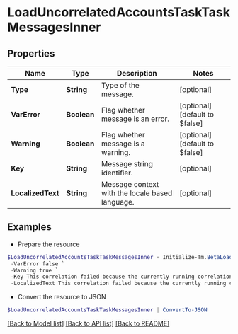 # LoadUncorrelatedAccountsTaskTaskMessagesInner
## Properties

Name | Type | Description | Notes
------------ | ------------- | ------------- | -------------
**Type** | **String** | Type of the message. | [optional] 
**VarError** | **Boolean** | Flag whether message is an error. | [optional] [default to $false]
**Warning** | **Boolean** | Flag whether message is a warning. | [optional] [default to $false]
**Key** | **String** | Message string identifier. | [optional] 
**LocalizedText** | **String** | Message context with the locale based language. | [optional] 

## Examples

- Prepare the resource
```powershell
$LoadUncorrelatedAccountsTaskTaskMessagesInner = Initialize-Tm.BetaLoadUncorrelatedAccountsTaskTaskMessagesInner  -Type WARN `
 -VarError false `
 -Warning true `
 -Key This correlation failed because the currently running correlation must complete before the next one can start. `
 -LocalizedText This correlation failed because the currently running correlation must complete before the next one can start.
```

- Convert the resource to JSON
```powershell
$LoadUncorrelatedAccountsTaskTaskMessagesInner | ConvertTo-JSON
```

[[Back to Model list]](../README.md#documentation-for-models) [[Back to API list]](../README.md#documentation-for-api-endpoints) [[Back to README]](../README.md)

